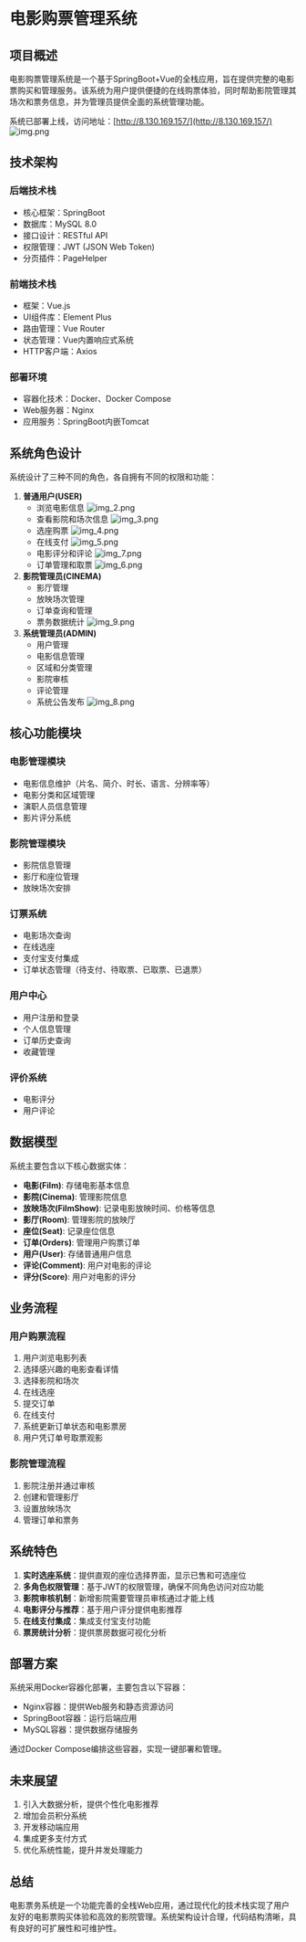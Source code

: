 # 电影购票管理系统

## 项目概述

电影购票管理系统是一个基于SpringBoot+Vue的全栈应用，旨在提供完整的电影票购买和管理服务。该系统为用户提供便捷的在线购票体验，同时帮助影院管理其场次和票务信息，并为管理员提供全面的系统管理功能。

系统已部署上线，访问地址：[http://8.130.169.157/](http://8.130.169.157/)
![img.png](img.png)
## 技术架构

### 后端技术栈
- 核心框架：SpringBoot
- 数据库：MySQL 8.0
- 接口设计：RESTful API
- 权限管理：JWT (JSON Web Token)
- 分页插件：PageHelper

### 前端技术栈
- 框架：Vue.js
- UI组件库：Element Plus
- 路由管理：Vue Router
- 状态管理：Vue内置响应式系统
- HTTP客户端：Axios

### 部署环境
- 容器化技术：Docker、Docker Compose
- Web服务器：Nginx
- 应用服务：SpringBoot内嵌Tomcat

## 系统角色设计

系统设计了三种不同的角色，各自拥有不同的权限和功能：

1. **普通用户(USER)**
   - 浏览电影信息
     ![img_2.png](img_2.png)
   - 查看影院和场次信息
     ![img_3.png](img_3.png)
   - 选座购票
     ![img_4.png](img_4.png)
   - 在线支付
     ![img_5.png](img_5.png)
   - 电影评分和评论
     ![img_7.png](img_7.png)
   - 订单管理和取票
     ![img_6.png](img_6.png)
2. **影院管理员(CINEMA)**
   - 影厅管理
   - 放映场次管理
   - 订单查询和管理
   - 票务数据统计
   ![img_9.png](img_9.png)
3. **系统管理员(ADMIN)**
   - 用户管理
   - 电影信息管理
   - 区域和分类管理
   - 影院审核
   - 评论管理
   - 系统公告发布
![img_8.png](img_8.png)
## 核心功能模块

### 电影管理模块
- 电影信息维护（片名、简介、时长、语言、分辨率等）
- 电影分类和区域管理
- 演职人员信息管理
- 影片评分系统

### 影院管理模块
- 影院信息管理
- 影厅和座位管理
- 放映场次安排

### 订票系统
- 电影场次查询
- 在线选座
- 支付宝支付集成
- 订单状态管理（待支付、待取票、已取票、已退票）

### 用户中心
- 用户注册和登录
- 个人信息管理
- 订单历史查询
- 收藏管理

### 评价系统
- 电影评分
- 用户评论

## 数据模型

系统主要包含以下核心数据实体：

- **电影(Film)**: 存储电影基本信息
- **影院(Cinema)**: 管理影院信息
- **放映场次(FilmShow)**: 记录电影放映时间、价格等信息
- **影厅(Room)**: 管理影院的放映厅
- **座位(Seat)**: 记录座位信息
- **订单(Orders)**: 管理用户购票订单
- **用户(User)**: 存储普通用户信息
- **评论(Comment)**: 用户对电影的评论
- **评分(Score)**: 用户对电影的评分

## 业务流程

### 用户购票流程
1. 用户浏览电影列表
2. 选择感兴趣的电影查看详情
3. 选择影院和场次
4. 在线选座
5. 提交订单
6. 在线支付
7. 系统更新订单状态和电影票房
8. 用户凭订单号取票观影

### 影院管理流程
1. 影院注册并通过审核
2. 创建和管理影厅
3. 设置放映场次
4. 管理订单和票务

## 系统特色

1. **实时选座系统**：提供直观的座位选择界面，显示已售和可选座位
2. **多角色权限管理**：基于JWT的权限管理，确保不同角色访问对应功能
3. **影院审核机制**：新增影院需要管理员审核通过才能上线
4. **电影评分与推荐**：基于用户评分提供电影推荐
5. **在线支付集成**：集成支付宝支付功能
6. **票房统计分析**：提供票房数据可视化分析

## 部署方案

系统采用Docker容器化部署，主要包含以下容器：
- Nginx容器：提供Web服务和静态资源访问
- SpringBoot容器：运行后端应用
- MySQL容器：提供数据存储服务

通过Docker Compose编排这些容器，实现一键部署和管理。

## 未来展望

1. 引入大数据分析，提供个性化电影推荐
2. 增加会员积分系统
3. 开发移动端应用
4. 集成更多支付方式
5. 优化系统性能，提升并发处理能力

## 总结

电影票务系统是一个功能完善的全栈Web应用，通过现代化的技术栈实现了用户友好的电影票购买体验和高效的影院管理。系统架构设计合理，代码结构清晰，具有良好的可扩展性和可维护性。
```
